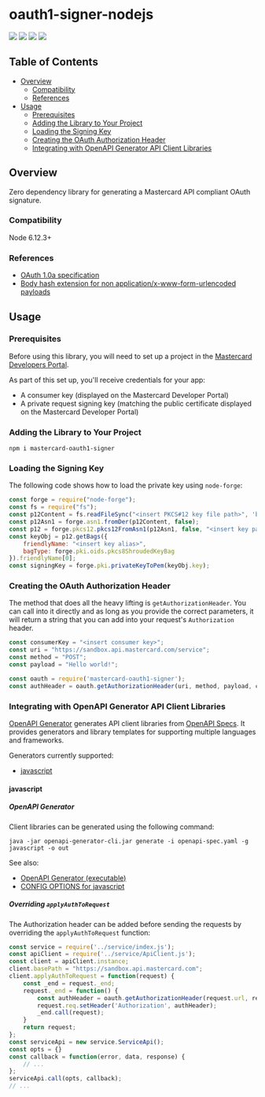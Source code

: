 # oauth1-signer-nodejs

[![](https://travis-ci.org/Mastercard/oauth1-signer-nodejs.svg?branch=master)](https://travis-ci.org/Mastercard/oauth1-signer-nodejs)
[![](https://sonarcloud.io/api/project_badges/measure?project=Mastercard_oauth1-signer-nodejs&metric=alert_status)](https://sonarcloud.io/dashboard?id=Mastercard_oauth1-signer-nodejs) 
[![](https://img.shields.io/npm/v/mastercard-oauth1-signer.svg)](https://www.npmjs.com/package/mastercard-oauth1-signer)
[![](https://img.shields.io/badge/license-MIT-yellow.svg)](https://github.com/Mastercard/oauth1-signer-nodejs/blob/master/LICENSE)

## Table of Contents
- [Overview](#overview)
  * [Compatibility](#compatibility)
  * [References](#references)
- [Usage](#usage)
  * [Prerequisites](#prerequisites)
  * [Adding the Library to Your Project](#adding-the-library-to-your-project)
  * [Loading the Signing Key](#loading-the-signing-key)  
  * [Creating the OAuth Authorization Header](#creating-the-oauth-authorization-header)
  * [Integrating with OpenAPI Generator API Client Libraries](#integrating-with-openapi-generator-api-client-libraries)
  
## Overview <a name="overview"></a>
Zero dependency library for generating a Mastercard API compliant OAuth signature.

### Compatibility <a name="compatibility"></a>
Node 6.12.3+

### References <a name="references"></a>
* [OAuth 1.0a specification](https://tools.ietf.org/html/rfc5849)
* [Body hash extension for non application/x-www-form-urlencoded payloads](https://tools.ietf.org/id/draft-eaton-oauth-bodyhash-00.html)

## Usage <a name="usage"></a>
### Prerequisites <a name="prerequisites"></a>
Before using this library, you will need to set up a project in the [Mastercard Developers Portal](https://developer.mastercard.com). 

As part of this set up, you'll receive credentials for your app:
* A consumer key (displayed on the Mastercard Developer Portal)
* A private request signing key (matching the public certificate displayed on the Mastercard Developer Portal)

### Adding the Library to Your Project <a name="adding-the-library-to-your-project"></a>

```shell
npm i mastercard-oauth1-signer
```

### Loading the Signing Key <a name="loading-the-signing-key"></a>

The following code shows how to load the private key using `node-forge`:

```javascript
const forge = require("node-forge");
const fs = require("fs");
const p12Content = fs.readFileSync("<insert PKCS#12 key file path>", 'binary');
const p12Asn1 = forge.asn1.fromDer(p12Content, false);
const p12 = forge.pkcs12.pkcs12FromAsn1(p12Asn1, false, "<insert key password>");
const keyObj = p12.getBags({
    friendlyName: "<insert key alias>",
    bagType: forge.pki.oids.pkcs8ShroudedKeyBag
}).friendlyName[0];
const signingKey = forge.pki.privateKeyToPem(keyObj.key);
```

### Creating the OAuth Authorization Header <a name="creating-the-oauth-authorization-header"></a>
The method that does all the heavy lifting is `getAuthorizationHeader`. You can call into it directly and as long as you provide the correct parameters, it will return a string that you can add into your request's `Authorization` header.

```javascript
const consumerKey = "<insert consumer key>";
const uri = "https://sandbox.api.mastercard.com/service";
const method = "POST";
const payload = "Hello world!";

const oauth = require('mastercard-oauth1-signer');
const authHeader = oauth.getAuthorizationHeader(uri, method, payload, consumerKey, signingKey);
```

### Integrating with OpenAPI Generator API Client Libraries <a name="integrating-with-openapi-generator-api-client-libraries"></a>

[OpenAPI Generator](https://github.com/OpenAPITools/openapi-generator) generates API client libraries from [OpenAPI Specs](https://github.com/OAI/OpenAPI-Specification). 
It provides generators and library templates for supporting multiple languages and frameworks.

Generators currently supported:
+ [javascript](#javascript)

#### javascript <a name="javascript"></a>

##### OpenAPI Generator

Client libraries can be generated using the following command:
```shell
java -jar openapi-generator-cli.jar generate -i openapi-spec.yaml -g javascript -o out
```
See also: 
* [OpenAPI Generator (executable)](https://mvnrepository.com/artifact/org.openapitools/openapi-generator-cli)
* [CONFIG OPTIONS for javascript](https://github.com/OpenAPITools/openapi-generator/blob/master/docs/generators/javascript.md)

##### Overriding `applyAuthToRequest`

The Authorization header can be added before sending the requests by overriding the `applyAuthToRequest` function: 

```javascript
const service = require('../service/index.js');
const apiClient = require('../service/ApiClient.js');
const client = apiClient.instance;
client.basePath = "https://sandbox.api.mastercard.com";
client.applyAuthToRequest = function(request) {
    const _end = request._end;
    request._end = function() {
        const authHeader = oauth.getAuthorizationHeader(request.url, request.method, request._data, consumerKey, signingKey);
        request.req.setHeader('Authorization', authHeader);
        _end.call(request);
    }
    return request;
};
const serviceApi = new service.ServiceApi();
const opts = {}
const callback = function(error, data, response) {
    // ...
};
serviceApi.call(opts, callback);
// ...
```
